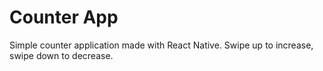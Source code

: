 # Counter App

Simple counter application made with React Native. Swipe up to increase, swipe down to decrease.

